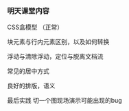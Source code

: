 ### 明天课堂内容

CSS盒模型  （正常）

块元素与行内元素区别，以及如何转换

浮动与清除浮动，定位与脱离文档流

常见的居中方式

良好的排版，语义	



最后实践 切一个图现场演示可能出现的bug



